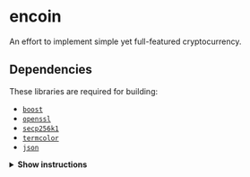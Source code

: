 # encoin

An effort to implement simple yet full-featured cryptocurrency.

## Dependencies

These libraries are required for building:

* [`boost`](https://www.boost.org/users/download/)
* [`openssl`](https://github.com/openssl/openssl#build-and-install)
* [`secp256k1`](https://github.com/bitcoin-core/secp256k1#build-steps)
* [`termcolor`](https://github.com/ikalnytskyi/termcolor#installation)
* [`json`](https://github.com/nlohmann/json#package-managers)

<details><summary><b>Show instructions</b></summary>

1. Install boost, openssl and other dependencies:

    On macOS:
    ```sh
    $ brew install cmake autoconf automake libtool boost libssl-dev
    ```
    On Ubuntu:
    ```sh
    $ sudo apt install cmake autoconf automake libtool libboost-all-dev
    ```

2. Compile and install [`secp256k1`](https://github.com/bitcoin-core/secp256k1#build-steps) library
3. Install header-only json and [`json`](https://github.com/nlohmann/json#package-managers) and [`termcolor`](https://github.com/ikalnytskyi/termcolor#installation) libraries to `/usr/local/include/`
    
</details>
